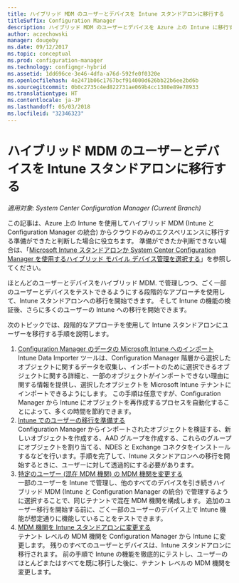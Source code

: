 ```yaml
---
title: ハイブリッド MDM のユーザーとデバイスを Intune スタンドアロンに移行する
titleSuffix: Configuration Manager
description: ハイブリッド MDM のユーザーとデバイスを Azure 上の Intune に移行する方法を説明します。
author: aczechowski
manager: dougeby
ms.date: 09/12/2017
ms.topic: conceptual
ms.prod: configuration-manager
ms.technology: configmgr-hybrid
ms.assetid: 1dd696ce-3e46-4dfa-a76d-592fe0f0320e
ms.openlocfilehash: 4e2471b06c1767bcf914000d626bb22b6ee2bd6b
ms.sourcegitcommit: 0b0c2735c4ed822731ae069b4cc1380e89e78933
ms.translationtype: HT
ms.contentlocale: ja-JP
ms.lasthandoff: 05/03/2018
ms.locfileid: "32346323"
---
```

# <a name="migrate-hybrid-mdm-users-and-devices-to-intune-standalone"></a>ハイブリッド MDM のユーザーとデバイスを Intune スタンドアロンに移行する

*適用対象: System Center Configuration Manager (Current Branch)*    

この記事は、Azure 上の Intune を使用してハイブリッド MDM (Intune と Configuration Manager の統合) からクラウドのみのエクスペリエンスに移行する準備ができたと判断した場合に役立ちます。 準備ができたか判断できない場合は、「[Microsoft Intune スタンドアロンか System Center Configuration Manager を使用するハイブリッド モバイル デバイス管理を選択する](https://docs.microsoft.com/sccm/mdm/understand/choose-between-standalone-intune-and-hybrid-mobile-device-management)」を参照してください。 

ほとんどのユーザーとデバイスをハイブリッド MDM. で管理しつつ、ごく一部のユーザーとデバイスをテストできるようにする段階的なアプローチを使用して、Intune スタンドアロンへの移行を開始できます。 そして Intune の機能の検証後、さらに多くのユーザーの Intune への移行を開始できます。    

次のトピックでは、段階的なアプローチを使用して Intune スタンドアロンにユーザーを移行する手順を説明します。    
  
1.  [Configuration Manager のデータの Microsoft Intune へのインポート](migrate-import-data.md)   
    Intune Data Importer ツールは、Configuration Manager 階層から選択したオブジェクトに関するデータを収集し、インポートのために選択できるオブジェクトに関する詳細と、一部のオブジェクトがインポートできない理由に関する情報を提供し、選択したオブジェクトを Microsoft Intune テナントにインポートできるようにします。 この手順は任意ですが、Configuration Manager から Intune にオブジェクトを再作成するプロセスを自動化することによって、多くの時間を節約できます。 
2.  [Intune でのユーザーの移行を準備する](migrate-prepare-intune.md)    
    Configuration Manager からインポートされたオブジェクトを検証する、新しいオブジェクトを作成する、AAD グループを作成する、これらのグループにオブジェクトを割り当てる、NDES と Exchange コネクタをインストールするなどを行います。手順を完了して、Intune スタンドアロンへの移行を開始するときに、ユーザーに対して透過的にする必要があります。  
3.  [特定のユーザー (混在 MDM 機関) の MDM 機関を変更する](migrate-mixed-authority.md)    
    一部のユーザーを Intune で管理し、他のすべてのデバイスを引き続きハイブリッド MDM (Intune と Configuration Manager の統合) で管理するように選択することで、同じテナントで混在 MDM 機関を構成します。 追加のユーザー移行を開始する前に、ごく一部のユーザーのデバイス上で Intune 機能が想定通りに機能していることをテストできます。 
4.  [MDM 機関を Intune スタンドアロンに変更する](change-mdm-authority.md)     
    テナント レベルの MDM 機関を Configuration Manager から Intune に変更します。 残りのすべてのユーザーとデバイスは、Intune スタンドアロンに移行されます。 前の手順で Intune の機能を徹底的にテストし、ユーザーのほとんどまたはすべてを既に移行した後に、テナント レベルの MDM 機関を変更します。